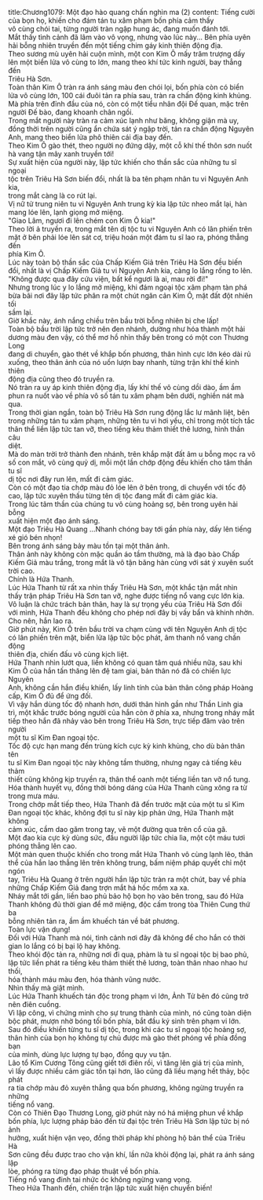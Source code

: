 title:Chương1079: Một đạo hào quang chấn nghìn ma (2)
content:
Tiếng cười của bọn họ, khiến cho đám tán tu xâm phạm bốn phía cảm thấy<br>vô cùng chói tai, từng người tràn ngập hung ác, đang muốn đánh tới.<br>Mắt thấy tình cảnh đã lâm vào vô vọng, nhưng vào lúc này... Bên phía uyên<br>hải bỗng nhiên truyền đến một tiếng chim gáy kinh thiên động địa.<br>Theo sương mù uyên hải cuộn mình, một con Kim Ô mấy trăm trượng dấy<br>lên một biển lửa vô cùng to lớn, mang theo khí tức kinh người, bay thẳng đến<br>Triêu Hà Sơn.<br>Toàn thân Kim Ô tràn ra ánh sáng màu đen chói lọi, bốn phía còn có biển<br>lửa vô cùng lớn, 100 cái đuôi tản ra phía sau, tràn ra chấn động kinh khủng.<br>Mà phía trên đỉnh đầu của nó, còn có một tiểu nhân đội Đế quan, mặc trên<br>người Đế bào, đang khoanh chân ngồi.<br>Trong mắt người này tràn ra cảm xúc lạnh như băng, không giận mà uy,<br>đồng thời trên người cũng ẩn chứa sát ý ngập trời, tản ra chấn động Nguyên<br>Anh, mang theo biển lửa phô thiên cái địa bay đến.<br>Theo Kim Ô gào thét, theo người nọ đứng dậy, một cỗ khí thế thôn sơn nuốt<br>hà vang tận mây xanh truyền tới!<br>Sự xuất hiện của người này, lập tức khiến cho thần sắc của những tu sĩ ngoại<br>tộc trên Triêu Hà Sơn biến đổi, nhất là ba tên phạm nhân tu vi Nguyên Anh kia,<br>trong mắt càng là co rút lại.<br>Vị nữ tử trung niên tu vi Nguyên Anh trung kỳ kia lập tức nheo mắt lại, hàn<br>mang lóe lên, lạnh giọng mở miệng.<br>"Giao Lâm, ngươi đi lên chém con Kim Ô kia!"<br>Theo lời ả truyền ra, trong mắt tên dị tộc tu vi Nguyên Anh có lân phiến trên<br>mặt ở bên phải lóe lên sát cơ, triệu hoán một đám tu sĩ lao ra, phóng thẳng đến<br>phía Kim Ô.<br>Lúc này toàn bộ thần sắc của Chấp Kiếm Giả trên Triêu Hà Sơn đều biến<br>đổi, nhất là vị Chấp Kiếm Giả tu vi Nguyên Anh kia, càng lo lắng rống to lên.<br>"Không được qua đây cứu viện, bất kể ngươi là ai, mau rời đi!"<br>Nhưng trong lúc y lo lắng mở miệng, khi đám ngoại tộc xâm phạm tàn phá<br>bừa bãi nơi đây lập tức phân ra một chút ngăn cản Kim Ô, mặt đất đột nhiên tối<br>sầm lại.<br>Giờ khắc này, ánh nắng chiều trên bầu trời bỗng nhiên bị che lấp!<br>Toàn bộ bầu trời lập tức trở nên đen nhánh, dường như hóa thành một hải<br>dương màu đen vậy, có thể mơ hồ nhìn thấy bên trong có một con Thương Long<br>đang di chuyển, gào thét về khắp bốn phương, thân hình cực lớn kéo dài rủ<br>xuống, theo thân ảnh của nó uốn lượn bay nhanh, từng trận khí thế kinh thiên<br>động địa cũng theo đó truyền ra.<br>Nó tràn ra uy áp kinh thiên động địa, lấy khí thế vô cùng dồi dào, ầm ầm<br>phun ra nuốt vào về phía vô số tán tu xâm phạm bên dưới, nghiền nát mà qua.<br>Trong thời gian ngắn, toàn bộ Triêu Hà Sơn rung động lắc lư mãnh liệt, bên<br>trong những tán tu xâm phạm, những tên tu vi hơi yếu, chỉ trong một tích tắc<br>thân thể liền lập tức tan vỡ, theo tiếng kêu thảm thiết thê lương, hình thần câu<br>diệt.<br>Mà do màn trời trở thành đen nhánh, trên khắp mặt đất âm u bỗng mọc ra vô<br>số con mắt, vô cùng quỷ dị, mỗi một lần chớp động đều khiến cho tâm thần tu sĩ<br>dị tộc nơi đây run lên, mất đi cảm giác.<br>Còn có một đạo tia chớp màu đỏ lóe lên ở bên trong, di chuyển với tốc độ<br>cao, lập tức xuyên thấu từng tên dị tộc đang mất đi cảm giác kia.<br>Trong lúc tâm thần của chúng tu vô cùng hoảng sợ, bên trong uyên hải bỗng<br>xuất hiện một đạo ánh sáng.<br>Một đạo Triêu Hà Quang …Nhanh chóng bay tới gần phía này, dấy lên tiếng<br>xé gió bén nhọn!<br>Bên trong ánh sáng bảy màu tồn tại một thân ảnh.<br>Thân ảnh này không còn mặc quần áo tầm thường, mà là đạo bào Chấp<br>Kiếm Giả màu trắng, trong mắt là vô tận băng hàn cùng với sát ý xuyên suốt<br>trời cao.<br>Chính là Hứa Thanh.<br>Lúc Hứa Thanh từ rất xa nhìn thấy Triêu Hà Sơn, một khắc tận mắt nhìn<br>thấy trận pháp Triêu Hà Sơn tan vỡ, nghe được tiếng nổ vang cực lớn kia.<br>Vô luận là chức trách bản thân, hay là sự trọng yếu của Triêu Hà Sơn đối<br>với mình, Hứa Thanh đều không cho phép nơi đây bị vấy bẩn và khinh nhờn.<br>Cho nên, hắn lao ra.<br>Giờ phút này, Kim Ô trên bầu trời va chạm cùng với tên Nguyên Anh dị tộc<br>có lân phiến trên mặt, biển lửa lập tức bộc phát, âm thanh nổ vang chấn động<br>thiên địa, chiến đấu vô cùng kịch liệt.<br>Hứa Thanh nhìn lướt qua, liền không có quan tâm quá nhiều nữa, sau khi<br>Kim Ô của hắn tấn thăng lên đệ tam giai, bản thân nó đã có chiến lực Nguyên<br>Anh, không cần hắn điều khiển, lấy linh tính của bản thân công pháp Hoàng<br>cấp, Kim Ô đủ để ứng đối.<br>Vì vậy hắn dùng tốc độ nhanh hơn, dưới thân hình gần như Thần Linh gia<br>trì, một khắc trước bóng người của hắn còn ở phía xa, nhưng trong nháy mắt<br>tiếp theo hắn đã nhảy vào bên trong Triêu Hà Sơn, trực tiếp đâm vào trên người<br>một tu sĩ Kim Đan ngoại tộc.<br>Tốc độ cực hạn mang đến trùng kích cực kỳ kinh khủng, cho dù bản thân tên<br>tu sĩ Kim Đan ngoại tộc này không tầm thường, nhưng ngay cả tiếng kêu thảm<br>thiết cũng không kịp truyền ra, thân thể oanh một tiếng liền tan vỡ nổ tung.<br>Hóa thành huyết vụ, đồng thời bóng dáng của Hứa Thanh cũng xông ra từ<br>trong mưa máu.<br>Trong chớp mắt tiếp theo, Hứa Thanh đã đến trước mặt của một tu sĩ Kim<br>Đan ngoại tộc khác, không đợi tu sĩ này kịp phản ứng, Hứa Thanh mặt không<br>cảm xúc, cầm dao găm trong tay, vẽ một đường qua trên cổ của gã.<br>Một đao kia cực kỳ dùng sức, đầu người lập tức chia lìa, một cột máu tươi<br>phóng thẳng lên cao.<br>Một màn quen thuộc khiến cho trong mắt Hứa Thanh vô cùng lạnh lẽo, thân<br>thể của hắn lao thẳng lên trên không trung, bấm niệm pháp quyết chỉ một ngón<br>tay, Triêu Hà Quang ở trên người hắn lập tức tràn ra một chút, bay về phía<br>những Chấp Kiếm Giả đang trợn mắt há hốc mồm xa xa.<br>Nháy mắt tới gần, liền bao phủ bảo hộ bọn họ vào bên trong, sau đó Hứa<br>Thanh không đủ thời gian để mở miệng, độc cấm trong tòa Thiên Cung thứ ba<br>bỗng nhiên tản ra, ầm ầm khuếch tán về bát phương.<br>Toàn lực vận dụng!<br>Đối với Hứa Thanh mà nói, tình cảnh nơi đây đã không để cho hắn có thời<br>gian lo lắng có bị bại lộ hay không.<br>Theo khói độc tản ra, những nơi đi qua, phàm là tu sĩ ngoại tộc bị bao phủ,<br>lập tức liền phát ra tiếng kêu thảm thiết thê lương, toàn thân nhao nhao hư thối,<br>hóa thành máu màu đen, hóa thành vũng nước.<br>Nhìn thấy mà giật mình.<br>Lúc Hứa Thanh khuếch tán độc trong phạm vi lớn, Ảnh Tử bên đó cũng trở<br>nên điên cuồng.<br>Vì lập công, vì chứng minh cho sự trung thành của mình, nó cũng toàn diện<br>bộc phát, mượn nhờ bóng tối bốn phía, bắt đầu ký sinh trên phạm vi lớn.<br>Sau đó điều khiển từng tu sĩ dị tộc, trong khi các tu sĩ ngoại tộc hoảng sợ,<br>thân hình của bọn họ không tự chủ được mà gào thét phóng về phía đồng bạn<br>của mình, dùng lực lượng tự bạo, đồng quy vu tận.<br>Lão tổ Kim Cương Tông cũng giết tới điên rồi, vì tăng lên giá trị của mình,<br>vì lấy được nhiều cảm giác tồn tại hơn, lão cũng đã liều mạng hết thảy, bộc phát<br>ra tia chớp màu đỏ xuyên thẳng qua bốn phương, không ngừng truyền ra những<br>tiếng nổ vang.<br>Còn có Thiên Đạo Thương Long, giờ phút này nó há miệng phun về khắp<br>bốn phía, lực lượng pháp bảo đến từ đại tộc trên Triêu Hà Sơn lập tức bị nó ảnh<br>hưởng, xuất hiện vặn vẹo, đồng thời pháp khí phòng hộ bản thể của Triêu Hà<br>Sơn cũng đều được trao cho vận khí, lần nữa khỏi động lại, phát ra ánh sáng lập<br>lòe, phóng ra từng đạo pháp thuật về bốn phía.<br>Tiếng nổ vang đinh tai nhức óc không ngừng vang vọng.<br>Theo Hứa Thanh đến, chiến trận lập tức xuất hiện chuyển biến!